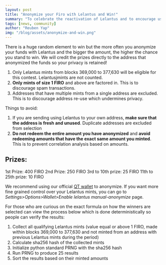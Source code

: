 ```yaml
---
layout: post
title: "Anonymize your Firo with Lelantus and Win!"
summary: "To celebrate the reactivation of Lelantus and to encourage use of Lelantus anonymization transactions, we are holding a month long community event where anybody who anonymizes with Lelantus stands a chance to win Firo!"
tags: [news, community]
author: "Reuben Yap"
img: "/blog/assets/anonymize-and-win.png"
---
```

There is a huge random element to win but the more often you anonymize your funds with Lelantus and the bigger the amount, the higher the chance you stand to win. We will credit the prizes directly to the address that anonymized the funds so your privacy is retained!

1. Only Lelantus mints from blocks 369,000 to 377,630 will be eligible for this contest. Lelantusjmints are not counted.
2. **Only mints of size 1 FIRO** and above are factored in. This is to discourage spam transactions.
3. Addresses that have multiple mints from a single address are excluded. This is to discourage address re-use which undermines privacy.

Things to avoid:
1. If you are sending using Lelantus to your own address, **make sure that the address is fresh and unused**. Duplicate addresses are excluded from selection
2. **Do not redeem the entire amount you have anonymized** and **avoid redeeming amounts that have the exact same amount you minted**. This is to prevent correlation analysis based on amounts.

## Prizes:

1st Prize: 400 FIRO
2nd Prize: 250 FIRO
3rd to 10th prize: 25 FIRO
11th to 25th prize: 10 FIRO

We recommend using our official [QT wallet](https://github.com/firoorg/firo/releases) to anonymize. If you want more fine grained control over your Lelantus mints, you can go to *Settings>Options>Wallet>Enable lelantus manual-anonymize* page.

For those who are curious on the exact formula on how the winners are selected can view the process below which is done deterministically so people can verify the results:

1. Collect all qualifying Lelantus mints (value equal or above 1 FIRO, made within blocks 369,000 to 377,630 and not minted from an address with previous Lelantus mints during the period)
2. Calculate sha256 hash of the collected mints
3. Initialize python standard PRNG with the sha256 hash
4. Run PRNG to produce 25 results
5. Sort the results based on their minted amounts
